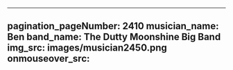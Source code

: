 ------
pagination_pageNumber: 2410
musician_name: Ben
band_name: The Dutty Moonshine Big Band
img_src: images/musician2450.png
onmouseover_src: 
------